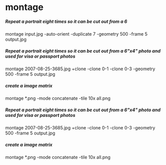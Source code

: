 # montage

##### Repeat a portrait eight times so it can be cut out from a 6

   montage  input.jpg -auto-orient -duplicate 7 -geometry 500 -frame 5 output.jpg

##### Repeat a portrait eight times so it can be cut out from a 6"x4" photo and used for visa or passport photos

   montage  2007-08-25-3685.jpg +clone -clone 0-1 -clone 0-3 -geometry 500 -frame 5 output.jpg

##### create a image matrix

   montage  *.png -mode concatenate -tile 10x all.png

##### Repeat a portrait eight times so it can be cut out from a 6"x4" photo and used for visa or passport photos

   montage  2007-08-25-3685.jpg +clone -clone 0-1 -clone 0-3 -geometry 500 -frame 5 output.jpg

##### create a image matrix

   montage  *.png -mode concatenate -tile 10x all.png
